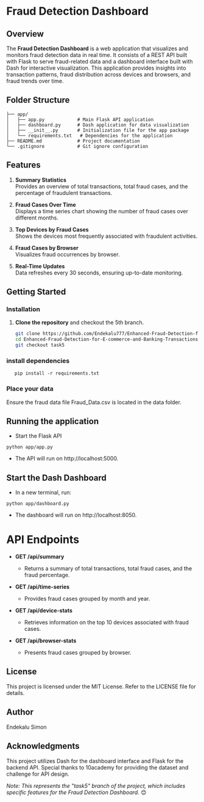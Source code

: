 # Fraud Detection Dashboard

## Overview

The **Fraud Detection Dashboard** is a web application that visualizes and monitors fraud detection data in real time. It consists of a REST API built with Flask to serve fraud-related data and a dashboard interface built with Dash for interactive visualization. This application provides insights into transaction patterns, fraud distribution across devices and browsers, and fraud trends over time.

## Folder Structure
```
├── app/ 
│   ├── app.py            # Main Flask API application
│   ├── dashboard.py      # Dash application for data visualization
│   ├── __init__.py       # Initialization file for the app package
│   └── requirements.txt   # Dependencies for the application
├── README.md             # Project documentation
└── .gitignore            # Git ignore configuration
```

## Features

1. **Summary Statistics**  
   Provides an overview of total transactions, total fraud cases, and the percentage of fraudulent transactions.

2. **Fraud Cases Over Time**  
   Displays a time series chart showing the number of fraud cases over different months.

3. **Top Devices by Fraud Cases**  
   Shows the devices most frequently associated with fraudulent activities.

4. **Fraud Cases by Browser**  
   Visualizes fraud occurrences by browser.

5. **Real-Time Updates**  
   Data refreshes every 30 seconds, ensuring up-to-date monitoring.

## Getting Started

### Installation

1. **Clone the repository** and checkout the 5th branch.

   ```bash
   git clone https://github.com/Endekalu777/Enhanced-Fraud-Detection-for-E-commerce-and-Banking-Transactions.git
   cd Enhanced-Fraud-Detection-for-E-commerce-and-Banking-Transactions
   git checkout task5
   ```
### install dependencies

```
   pip install -r requirements.txt
```

### Place your data
Ensure the fraud data file Fraud_Data.csv is located in the data folder.

## Running the application
- Start the Flask API

```
python app/app.py
```
- The API will run on http://localhost:5000.

## Start the Dash Dashboard
- In a new terminal, run:
```
python app/dashboard.py
```
- The dashboard will run on http://localhost:8050.

# API Endpoints

- **GET /api/summary**
  - Returns a summary of total transactions, total fraud cases, and the fraud percentage.

- **GET /api/time-series**
  - Provides fraud cases grouped by month and year.

- **GET /api/device-stats**
  - Retrieves information on the top 10 devices associated with fraud cases.

- **GET /api/browser-stats**
  - Presents fraud cases grouped by browser.

## License

This project is licensed under the MIT License. Refer to the LICENSE file for details.

## Author

Endekalu Simon

## Acknowledgments

This project utilizes Dash for the dashboard interface and Flask for the backend API. Special thanks to 10academy for providing the dataset and challenge for API design.

*Note: This represents the "task5" branch of the project, which includes specific features for the Fraud Detection Dashboard.* 😊